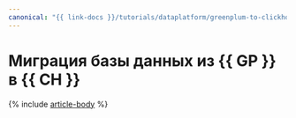 ```yaml
---
canonical: "{{ link-docs }}/tutorials/dataplatform/greenplum-to-clickhouse"
---
```


# Миграция базы данных из {{ GP }} в {{ CH }}

{% include [article-body](../../_tutorials/greenplum-to-clickhouse.md) %}
